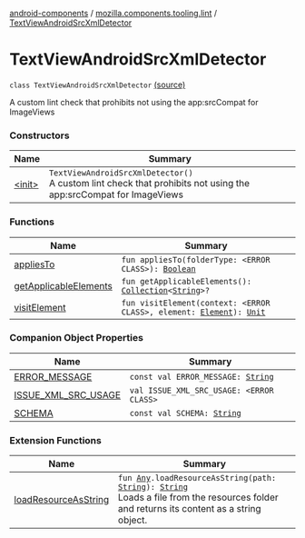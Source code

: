 [android-components](../../index.md) / [mozilla.components.tooling.lint](../index.md) / [TextViewAndroidSrcXmlDetector](./index.md)

# TextViewAndroidSrcXmlDetector

`class TextViewAndroidSrcXmlDetector` [(source)](https://github.com/mozilla-mobile/android-components/blob/master/components/tooling/lint/src/main/java/mozilla/components/tooling/lint/TextViewAndroidSrcXmlDetector.kt#L28)

A custom lint check that prohibits not using the app:srcCompat for ImageViews

### Constructors

| Name | Summary |
|---|---|
| [&lt;init&gt;](-init-.md) | `TextViewAndroidSrcXmlDetector()`<br>A custom lint check that prohibits not using the app:srcCompat for ImageViews |

### Functions

| Name | Summary |
|---|---|
| [appliesTo](applies-to.md) | `fun appliesTo(folderType: <ERROR CLASS>): `[`Boolean`](https://kotlinlang.org/api/latest/jvm/stdlib/kotlin/-boolean/index.html) |
| [getApplicableElements](get-applicable-elements.md) | `fun getApplicableElements(): `[`Collection`](https://kotlinlang.org/api/latest/jvm/stdlib/kotlin.collections/-collection/index.html)`<`[`String`](https://kotlinlang.org/api/latest/jvm/stdlib/kotlin/-string/index.html)`>?` |
| [visitElement](visit-element.md) | `fun visitElement(context: <ERROR CLASS>, element: `[`Element`](https://developer.android.com/reference/org/w3c/dom/Element.html)`): `[`Unit`](https://kotlinlang.org/api/latest/jvm/stdlib/kotlin/-unit/index.html) |

### Companion Object Properties

| Name | Summary |
|---|---|
| [ERROR_MESSAGE](-e-r-r-o-r_-m-e-s-s-a-g-e.md) | `const val ERROR_MESSAGE: `[`String`](https://kotlinlang.org/api/latest/jvm/stdlib/kotlin/-string/index.html) |
| [ISSUE_XML_SRC_USAGE](-i-s-s-u-e_-x-m-l_-s-r-c_-u-s-a-g-e.md) | `val ISSUE_XML_SRC_USAGE: <ERROR CLASS>` |
| [SCHEMA](-s-c-h-e-m-a.md) | `const val SCHEMA: `[`String`](https://kotlinlang.org/api/latest/jvm/stdlib/kotlin/-string/index.html) |

### Extension Functions

| Name | Summary |
|---|---|
| [loadResourceAsString](../../mozilla.components.support.test.file/kotlin.-any/load-resource-as-string.md) | `fun `[`Any`](https://kotlinlang.org/api/latest/jvm/stdlib/kotlin/-any/index.html)`.loadResourceAsString(path: `[`String`](https://kotlinlang.org/api/latest/jvm/stdlib/kotlin/-string/index.html)`): `[`String`](https://kotlinlang.org/api/latest/jvm/stdlib/kotlin/-string/index.html)<br>Loads a file from the resources folder and returns its content as a string object. |
